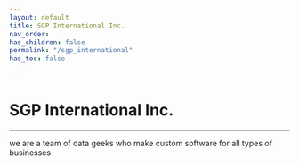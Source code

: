 ```yaml
---
layout: default
title: SGP International Inc.
nav_order: 
has_children: false
permalink: "/sgp_international"
has_toc: false

---
```

# SGP International Inc.
-----
we are a team of data geeks who make custom software for all types of businesses